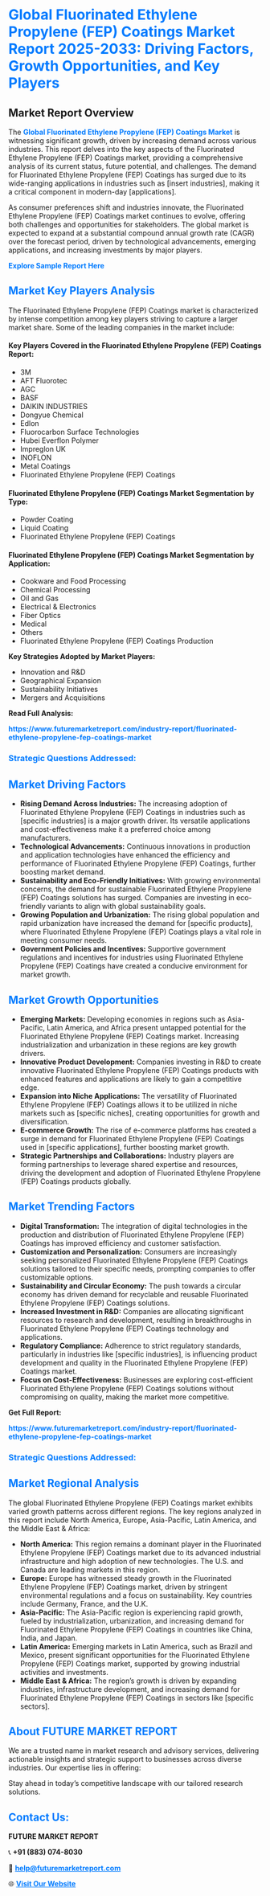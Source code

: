 <h1 style="color: #007BFF;">Global Fluorinated Ethylene Propylene (FEP) Coatings Market Report 2025-2033: Driving Factors, Growth Opportunities, and Key Players</h1>

<section id="overview">
<h2>Market Report Overview</h2>
<p>The <a href="https://www.futuremarketreport.com/industry-report/fluorinated-ethylene-propylene-fep-coatings-market" style="color: #007BFF; text-decoration: none;"><strong>Global Fluorinated Ethylene Propylene (FEP) Coatings Market</strong></a> is witnessing significant growth, driven by increasing demand across various industries. This report delves into the key aspects of the Fluorinated Ethylene Propylene (FEP) Coatings market, providing a comprehensive analysis of its current status, future potential, and challenges. The demand for Fluorinated Ethylene Propylene (FEP) Coatings has surged due to its wide-ranging applications in industries such as [insert industries], making it a critical component in modern-day [applications].</p>
<p>As consumer preferences shift and industries innovate, the Fluorinated Ethylene Propylene (FEP) Coatings market continues to evolve, offering both challenges and opportunities for stakeholders. The global market is expected to expand at a substantial compound annual growth rate (CAGR) over the forecast period, driven by technological advancements, emerging applications, and increasing investments by major players.</p>
</section>

<section id="overview">
<p><a href="https://www.futuremarketreport.com/request-sample/reportId=108489" style="color: #007BFF; text-decoration: none;"><strong>Explore Sample Report Here</strong></a></p>
</section>

<section id="key-players">
<h2 style="color: #007BFF;">Market Key Players Analysis</h2>
<p>The Fluorinated Ethylene Propylene (FEP) Coatings market is characterized by intense competition among key players striving to capture a larger market share. Some of the leading companies in the market include:</p>
<h4>Key Players Covered in the Fluorinated Ethylene Propylene (FEP) Coatings Report:</h4>
<ul><li>3M</li><li>AFT Fluorotec</li><li>AGC</li><li>BASF</li><li>DAIKIN INDUSTRIES</li><li>Dongyue Chemical</li><li>Edlon</li><li>Fluorocarbon Surface Technologies</li><li>Hubei Everflon Polymer</li><li>Impreglon UK</li><li>INOFLON</li><li>Metal Coatings</li><li>Fluorinated Ethylene Propylene (FEP) Coatings</li></ul>
<h4>Fluorinated Ethylene Propylene (FEP) Coatings Market Segmentation by Type:</h4>
<ul><li>Powder Coating</li><li>Liquid Coating</li><li>Fluorinated Ethylene Propylene (FEP) Coatings</li></ul>

<h4>Fluorinated Ethylene Propylene (FEP) Coatings Market Segmentation by Application:</h4>
<ul><li>Cookware and Food Processing</li><li>Chemical Processing</li><li>Oil and Gas</li><li>Electrical &amp; Electronics</li><li>Fiber Optics</li><li>Medical</li><li>Others</li><li>Fluorinated Ethylene Propylene (FEP) Coatings Production</li></ul>
<p><strong>Key Strategies Adopted by Market Players:</strong></p>
<ul>
<li>Innovation and R&D</li>
<li>Geographical Expansion</li>
<li>Sustainability Initiatives</li>
<li>Mergers and Acquisitions</li>
</ul>
</section>

<section>
<p><strong>Read Full Analysis: </strong></p><a href="https://www.futuremarketreport.com/industry-report/fluorinated-ethylene-propylene-fep-coatings-market" style="color: #007BFF; text-decoration: none;"><strong>https://www.futuremarketreport.com/industry-report/fluorinated-ethylene-propylene-fep-coatings-market</strong></a>
<h3 style="color: #007BFF;">Strategic Questions Addressed:</h3>
</section>

<section id="driving-factors">
<h2 style="color: #007BFF;">Market Driving Factors</h2>
<ul>
<li><strong>Rising Demand Across Industries:</strong> The increasing adoption of Fluorinated Ethylene Propylene (FEP) Coatings in industries such as [specific industries] is a major growth driver. Its versatile applications and cost-effectiveness make it a preferred choice among manufacturers.</li>
<li><strong>Technological Advancements:</strong> Continuous innovations in production and application technologies have enhanced the efficiency and performance of Fluorinated Ethylene Propylene (FEP) Coatings, further boosting market demand.</li>
<li><strong>Sustainability and Eco-Friendly Initiatives:</strong> With growing environmental concerns, the demand for sustainable Fluorinated Ethylene Propylene (FEP) Coatings solutions has surged. Companies are investing in eco-friendly variants to align with global sustainability goals.</li>
<li><strong>Growing Population and Urbanization:</strong> The rising global population and rapid urbanization have increased the demand for [specific products], where Fluorinated Ethylene Propylene (FEP) Coatings plays a vital role in meeting consumer needs.</li>
<li><strong>Government Policies and Incentives:</strong> Supportive government regulations and incentives for industries using Fluorinated Ethylene Propylene (FEP) Coatings have created a conducive environment for market growth.</li>
</ul>
</section>

<section id="growth-opportunities">
<h2 style="color: #007BFF;">Market Growth Opportunities</h2>
<ul>
<li><strong>Emerging Markets:</strong> Developing economies in regions such as Asia-Pacific, Latin America, and Africa present untapped potential for the Fluorinated Ethylene Propylene (FEP) Coatings market. Increasing industrialization and urbanization in these regions are key growth drivers.</li>
<li><strong>Innovative Product Development:</strong> Companies investing in R&D to create innovative Fluorinated Ethylene Propylene (FEP) Coatings products with enhanced features and applications are likely to gain a competitive edge.</li>
<li><strong>Expansion into Niche Applications:</strong> The versatility of Fluorinated Ethylene Propylene (FEP) Coatings allows it to be utilized in niche markets such as [specific niches], creating opportunities for growth and diversification.</li>
<li><strong>E-commerce Growth:</strong> The rise of e-commerce platforms has created a surge in demand for Fluorinated Ethylene Propylene (FEP) Coatings used in [specific applications], further boosting market growth.</li>
<li><strong>Strategic Partnerships and Collaborations:</strong> Industry players are forming partnerships to leverage shared expertise and resources, driving the development and adoption of Fluorinated Ethylene Propylene (FEP) Coatings products globally.</li>
</ul>
</section>

<section id="trending-factors">
<h2 style="color: #007BFF;">Market Trending Factors</h2>
<ul>
<li><strong>Digital Transformation:</strong> The integration of digital technologies in the production and distribution of Fluorinated Ethylene Propylene (FEP) Coatings has improved efficiency and customer satisfaction.</li>
<li><strong>Customization and Personalization:</strong> Consumers are increasingly seeking personalized Fluorinated Ethylene Propylene (FEP) Coatings solutions tailored to their specific needs, prompting companies to offer customizable options.</li>
<li><strong>Sustainability and Circular Economy:</strong> The push towards a circular economy has driven demand for recyclable and reusable Fluorinated Ethylene Propylene (FEP) Coatings solutions.</li>
<li><strong>Increased Investment in R&D:</strong> Companies are allocating significant resources to research and development, resulting in breakthroughs in Fluorinated Ethylene Propylene (FEP) Coatings technology and applications.</li>
<li><strong>Regulatory Compliance:</strong> Adherence to strict regulatory standards, particularly in industries like [specific industries], is influencing product development and quality in the Fluorinated Ethylene Propylene (FEP) Coatings market.</li>
<li><strong>Focus on Cost-Effectiveness:</strong> Businesses are exploring cost-efficient Fluorinated Ethylene Propylene (FEP) Coatings solutions without compromising on quality, making the market more competitive.</li>
</ul>
</section>

<section>
<p><strong>Get Full Report: </strong></p><a href="https://www.futuremarketreport.com/industry-report/fluorinated-ethylene-propylene-fep-coatings-market" style="color: #007BFF; text-decoration: none;"><strong>https://www.futuremarketreport.com/industry-report/fluorinated-ethylene-propylene-fep-coatings-market</strong></a>
<h3 style="color: #007BFF;">Strategic Questions Addressed:</h3>
</section>


<section id="regional-analysis">
<h2 style="color: #007BFF;">Market Regional Analysis</h2>
<p>The global Fluorinated Ethylene Propylene (FEP) Coatings market exhibits varied growth patterns across different regions. The key regions analyzed in this report include North America, Europe, Asia-Pacific, Latin America, and the Middle East & Africa:</p>
<ul>
<li><strong>North America:</strong> This region remains a dominant player in the Fluorinated Ethylene Propylene (FEP) Coatings market due to its advanced industrial infrastructure and high adoption of new technologies. The U.S. and Canada are leading markets in this region.</li>
<li><strong>Europe:</strong> Europe has witnessed steady growth in the Fluorinated Ethylene Propylene (FEP) Coatings market, driven by stringent environmental regulations and a focus on sustainability. Key countries include Germany, France, and the U.K.</li>
<li><strong>Asia-Pacific:</strong> The Asia-Pacific region is experiencing rapid growth, fueled by industrialization, urbanization, and increasing demand for Fluorinated Ethylene Propylene (FEP) Coatings in countries like China, India, and Japan.</li>
<li><strong>Latin America:</strong> Emerging markets in Latin America, such as Brazil and Mexico, present significant opportunities for the Fluorinated Ethylene Propylene (FEP) Coatings market, supported by growing industrial activities and investments.</li>
<li><strong>Middle East & Africa:</strong> The region’s growth is driven by expanding industries, infrastructure development, and increasing demand for Fluorinated Ethylene Propylene (FEP) Coatings in sectors like [specific sectors].</li>
</ul>
</section>

<footer>
<h2 style="color: #007BFF;">About FUTURE MARKET REPORT</h2>
<p>We are a trusted name in market research and advisory services, delivering actionable insights and strategic support to businesses across diverse industries. Our expertise lies in offering:</p>

<p>Stay ahead in today’s competitive landscape with our tailored research solutions.</p>

<h2 style="color: #007BFF;">Contact Us:</h2>
<p><strong>FUTURE MARKET REPORT</strong></p>
<p>📞 <strong>+91 (883) 074-8030</strong></p>
<p>📧 <strong><a href="mailto:help@futuremarketreport.com" style="color: #007BFF;">help@futuremarketreport.com</a></strong></p>
<p>🌐 <strong><a href="https://www.futuremarketreport.com/" style="color: #007BFF;">Visit Our Website</a></strong></p>
</footer>